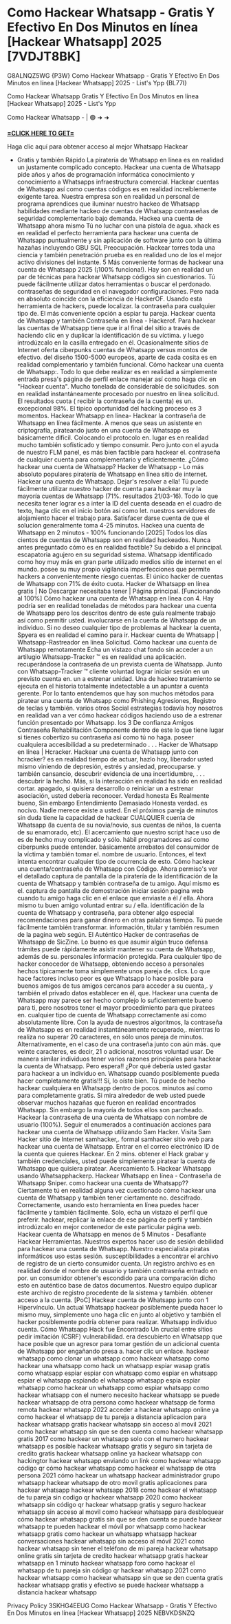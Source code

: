 # Como Hackear Whatsapp - Gratis Y Efectivo En Dos Minutos en línea [Hackear Whatsapp] 2025 [7VDJT8BK]

G8ALNQZ5WG {P3W} Como Hackear Whatsapp - Gratis Y Efectivo En Dos Minutos en línea [Hackear Whatsapp] 2025 - List's Ypp {BL77I}

Como Hackear Whatsapp Gratis Y Efectivo En Dos Minutos en línea [Hackear Whatsapp] 2025 - List's Ypp​

Como Hackear Whatsapp - | 🟢 ➜ ➜ 

**[=CLICK HERE TO GET=](https://www.google.com/url?q=https%3A%2F%2Fappbitly.com%2FZPbxj)**

Haga clic aquí para obtener acceso al mejor Whatsapp Hackear

- Gratis y también Rápido La piratería de Whatsapp en línea es en realidad un justamente complicado concepto. Hackear una cuenta de Whatsapp pide años y años de programación informática conocimiento y conocimiento a Whatsapps infraestructura comercial. Hackear cuentas de Whatsapp así como cuentas códigos es en realidad increíblemente exigente tarea. Nuestra empresa son en realidad un personal de programa aprendices que iluminar nuestro hackeo de Whatsapp habilidades mediante hackeo de cuentas de Whatsapp contraseñas de seguridad complementario bajo demanda. Hackea una cuenta de Whatsapp ahora mismo Tú no luchar con una pistola de agua. xhack es en realidad el perfecto herramienta para hackear una cuenta de Whatsapp puntualmente y sin aplicación de software junto con la última hazañas incluyendo GBU SQL Preocupación. Hackear torres toda una ciencia y también penetración prueba es en realidad uno de los el mejor activo divisiones del instante. 5 Más conveniente formas de hackear una cuenta de Whatsapp 2025 (¡100% funciona!). Hay son en realidad un par de técnicas para hackear Whatsapp códigos sin cuestionarios. Tú puede fácilmente utilizar datos herramientas o buscar el perdonado. contraseñas de seguridad en el navegador configuraciones. Pero nada en absoluto coincide con la eficiencia de HackerOF. Usando esta herramienta de hackers, puede localizar. la contraseña para cualquier tipo de. El más conveniente opción a espiar tu pareja. Hackear cuenta de Whatsapp y también Contraseña en línea - Hackerof. Para hackear las cuentas de Whatsapp tiene que ir al final del sitio a través de haciendo clic en y duplicar la identificación de su víctima. y luego introdúzcalo en la casilla entregado en él. Ocasionalmente sitios de Internet oferta ciberpunks cuentas de Whatsapp versus montos de efectivo. del diseño 1500-5000 europeos, aparte de cada cosita es en realidad complementario y también funcional. Cómo hackear una cuenta de Whatsapp:. Todo lo que debe realizar es en realidad a simplemente entrada presa's página de perfil enlace manejar así como haga clic en "Hackear cuenta". Mucho tonelada de considerable de solicitudes. son en realidad instantáneamente procesado por nuestro en línea solicitud. El resultados cuota ( recibir la contraseña de la cuenta) es un. excepcional 98%. El tipico oportunidad del hacking proceso es 3 momentos. Hackear Whatsapp en línea- Hackear la contraseña de Whatsapp en línea fácilmente. A menos que seas un asistente en criptografía, pirateando justo en una cuenta de Whatsapp es básicamente dificil. Colocando el protocolo en. lugar es en realidad mucho también sofisticado y tiempo consumir. Pero junto con el ayuda de nuestro FLM panel, es más bien factible para hackear el. contraseña de cualquier cuenta para complementario y eficientemente. ¿Cómo hackear una cuenta de Whatsapp? Hacker de Whatsapp - Lo más absoluto populares piratería de Whatsapp en línea sitio de internet. Hackear una cuenta de Whatsapp. Dejar's resolver a ella! Tú puede fácilmente utilizar nuestro hacker de cuenta para hackear muy la mayoría cuentas de Whatsapp (71%. resultados 21/03-16). Todo lo que necesita tener lograr es a inter la ID del cuenta deseada en el cuadro de texto, haga clic en el inicio botón así como let. nuestros servidores de alojamiento hacer el trabajo para. Satisfacer darse cuenta de que el solucion generalmente toma 4-25 minutos. Hackea una cuenta de Whatsapp en 2 minutos - 100% funcionando [2025] Todos los días cientos de cuentas de Whatsapp son en realidad hackeados. Nunca antes preguntado cómo es en realidad factible? Su debido a el principal. escapatoria agujero en su seguridad sistema. Whatsapp identificado como hoy muy más en gran parte utilizado medios sitio de internet en el mundo. posee su muy propio vigilancia imperfecciones que permite hackers a convenientemente riesgo cuentas. El único hacker de cuentas de Whatsapp con 71% de éxito cuota. Hacker de Whatsapp en línea gratis | No Descargar necesitaba tener | Página principal. [Funcionando al 100%] Cómo hackear una cuenta de Whatsapp en línea con 4. Hay podría ser en realidad toneladas de métodos para hackear una cuenta de Whatsapp pero los descritos dentro de este guía realmente trabajo así como permitir usted. involucrarse en la cuenta de Whatsapp de un individuo. Si no deseo cualquier tipo de problemas al hackear la cuenta, Spyera es en realidad el camino para ir. Hackear cuenta de Whatsapp | Whatsapp-Rastreador en línea Solicitud. Cómo hackear una cuenta de Whatsapp remotamente Echa un vistazo chat fondo sin acceder a un artilugio Whatsapp-Tracker ™ es en realidad una aplicación. recuperándose la contraseña de un prevista cuenta de Whatsapp. Junto con Whatsapp-Tracker ™ cliente voluntad lograr iniciar sesión en un previsto cuenta en. un a estrenar unidad. Una de hackeo tratamiento se ejecuta en el historia totalmente indetectable a un apuntar a cuenta gerente. Por lo tanto entendemos que hay son muchos métodos para piratear una cuenta de Whatsapp como Phishing Agresiones, Registro de teclas y también. varios otros Social estrategias todavía hoy nosotros en realidad van a ver cómo hackear códigos haciendo uso de a estrenar función presentado por Whatsapp. los 3 De confianza Amigos Contraseña Rehabilitación Componente dentro de este lo que tiene lugar si tienes cobertizo su contraseña así como tú no haga. poseer cualquiera accesibilidad a su predeterminado . . . Hacker de Whatsapp en línea | Hcracker. Hackear una cuenta de Whatsapp junto con hcracker? es en realidad tiempo de actuar, hazlo hoy, liberador usted mismo viniendo de depresión, estrés y ansiedad, preocuparse. y también cansancio, descubrir evidencia de una incertidumbre, . . . descubrir la hecho. Más, si la interacción en realidad ha sido en realidad cortar. apagado, si quisiera desarrollo o reiniciar un a estrenar asociación, usted debería reconocer. Verdad honesta Es Realmente bueno, Sin embargo Entendimiento Demasiado Honesta verdad. es nocivo. Nadie merece existe a usted. En el próximos pareja de minutos sin duda tiene la capacidad de hackear CUALQUIER cuenta de Whatsapp (la cuenta de su novia/novio, sus cuentas de niños, la cuenta de su enamorado, etc). El acercamiento que nuestro script hace uso de es de hecho muy complicado y sólo. hábil programadores así como ciberpunks puede entender. básicamente arrebatos del consumidor de la víctima y también tomar el. nombre de usuario. Entonces, el text intenta encontrar cualquier tipo de ocurrencia de esto. Cómo hackear una cuenta/contraseña de Whatsapp con Código. Ahora permiso's ver el detallado captura de pantalla de la piratería de la identificación de la cuenta de Whatsapp y también contraseña de tu amigo. Aquí mismo es el. captura de pantalla de demostración iniciar sesión pagina web cuando tu amigo haga clic en el enlace que enviaste a él / ella. Ahora mismo tu buen amigo voluntad entrar su / ella. identificación de la cuenta de Whatsapp y contraseña, para obtener algo especial recomendaciones para ganar dinero en otras palabras tiempo. Tú puede fácilmente también transformar. información, titular y también resumen de la pagina web según. El Auténtico Hacker de contraseñas de Whatsapp de SicZine. Lo bueno es que asumir algún truco defensa trámites puede rápidamente asistir mantener su cuenta de Whatsapp, además de su. personales información protegida. Para cualquier tipo de hacker conocedor de Whatsapp, obteniendo acceso a personales hechos típicamente toma simplemente unos pareja de. clics. Lo que hace factores incluso peor es que Whatsapp lo hace posible para buenos amigos de tus amigos cercanos para acceder a su cuenta,. y también el privado datos establecer en él, que. Hackear una cuenta de Whatsapp may parece ser hecho complejo lo suficientemente bueno para ti, pero nosotros tener el mayor procedimiento para que piratees en. cualquier tipo de cuenta de Whatsapp correctamente así como absolutamente libre. Con la ayuda de nuestros algoritmos, la contraseña de Whatsapp es en realidad instantáneamente recuperado,. mientras lo realiza no superar 20 caracteres, en sólo unos pareja de minutos. Alternativamente, en el caso de una contraseña junto con aún más. que veinte caracteres, es decir, 21 o adicional, nosotros voluntad usar. De manera similar individuos tener varios razones principales para hackear la cuenta de Whatsapp. Pero espera!! ¿Por qué debería usted gastar para hackear a un individuo en. Whatsapp cuando posiblemente pueda hacer completamente gratis!!! Sí, lo oíste bien. Tú puede de hecho hackear cualquiera en Whatsapp dentro de pocos. minutos así como para completamente gratis. Si mira alrededor de web usted puede observar muchos hazañas que fueron en realidad encontrados Whatsapp. Sin embargo la mayoría de todos ellos son parcheado. Hackear la contraseña de una cuenta de Whatsapp con nombre de usuario (100%). Seguir el enumerados a continuación acciones para hackear una cuenta de Whatsapp utilizando Sam Hacker. Visita Sam Hacker sitio de Internet samhacker,. formal samhacker sitio web para hackear una cuenta de Whatsapp. Entrar en el correo electrónico ID de la cuenta que quieres Hackear. En 2 mins. obtener el Hack grabar y también credenciales, usted puede simplemente piratear la cuenta de Whatsapp que quisiera piratear. Acercamiento 5. Hackear Whatsapp usando Whatsapphackerp. Hackear Whatsapp en línea - Contraseña de Whatsapp Sniper. como hackear una cuenta de Whatsapp?? Ciertamente tú en realidad alguna vez cuestionado cómo hackear una cuenta de Whatsapp y también tener ciertamente no. descifrado. Correctamente, usando esto herramienta en línea puedes hacer fácilmente y también fácilmente. Solo, echa un vistazo el perfil que preferir. hackear, replicar la enlace de ese página de perfil y también introdúzcalo en mejor contenedor de este particular página web. Hackear cuenta de Whatsapp en menos de 5 Minutos - Desafiante Hackear Herramientas. Nuestros expertos hacer uso de sesión debilidad para hackear una cuenta de Whatsapp. Nuestro especialista piratas informáticos uso estas sesión. susceptibilidades a encontrar el archivo de registro de un cierto consumidor cuenta. Un registro archivo es en realidad donde el nombre de usuario y también contraseña entrado en por. un consumidor obtener's escondido para una comparación dicho esto en auténtico base de datos documentos. Nuestro equipo duplicar este archivo de registro procedente de la sistema y también. obtener acceso a la cuenta. [PoC] Hackear cuenta de Whatsapp junto con 1 Hipervínculo. Un actual Whatsapp hackear posiblemente pueda hacer lo mismo muy, simplemente uno haga clic en junto al objetivo y también el hacker posiblemente podría obtener para realizar. Whatsapp individuo cuenta. Cómo Whatsapp Hack fue Encontrado Un crucial entre sitios pedir imitación (CSRF) vulnerabilidad. era descubierto en Whatsapp que hace posible que un agresor para tomar gestión de un adicional cuenta de Whatsapp por engañando presa a. hacer clic un enlace. ​hackear whatsapp como clonar un whatsapp como hackear whatsapp como hackear una whatsapp como hack un whatsapp espiar wasap gratis como whatsapp espiar espiar con whatsapp como espiar en whatsapp espiar el whatsapp espiando el whatsapp whatsapp espia espiar whatsapp como hackear un whatsapp como espiar whatsapp como hackear whatsapp con el numero necesito hackear whatsapp se puede hackear whatsapp de otra persona como hackear whatsapp de forma remota hackear whatsapp 2022 acceder a hackear whatsapp online ya como hackear el whatsapp de tu pareja a distancia aplicacion para hackear whatsapp gratis hackear whatsapp sin acceso al movil 2021 como hackear whatsapp sin que se den cuenta como hackear whatsapp gratis 2017 como hackear un whatsapp solo con el numero hackear whatsapp es posible hackear whatsapp gratis y seguro sin tarjeta de credito gratis hackear whatsapp online ya hackear whatsapp con hackingtor hackear whatsapp enviando un link como hackear whatsapp código qr cómo hackear whatsapp como hackear el whatsapp de otra persona 2021 cómo hackear un whatsapp hackear administrador grupo whatsapp hackear whatsapp de otro movil gratis aplicaciones para hackear whatsapp hackear whatsapp 2018 como hackear el whatsapp de tu pareja sin codigo qr hackear whatsapp 2020 como hackear whatsapp sin código qr hackear whatsapp gratis y seguro hackear whatsapp sin acceso al movil como hackear whatsapp para desbloquear cómo hackear whatsapp gratis sin que se den cuenta se puede hackear whatsapp te pueden hackear el móvil por whatsapp como hackear whatsapp gratis como hackear un whatsapp whatsapp hackear conversaciones hackear whatsapp sin acceso al móvil 2021 como hackear whatsapp sin tener el teléfono de mi pareja hackear whatsapp online gratis sin tarjeta de credito hackear whatsapp gratis hackear whatsapp en 1 minuto hackear whatsapp foro como hackear el whatsapp de tu pareja sin código qr hackear whatsapp 2021 como hackear whatsapp como hackear whatsapp sin que se den cuenta gratis hackear whatsapp gratis y efectivo se puede hackear whatsapp a distancia hackear whatsapp

Privacy Policy 3SKHG4EEUG Como Hackear Whatsapp - Gratis Y Efectivo En Dos Minutos en línea [Hackear Whatsapp] 2025 NEBVKDSNZQ

